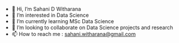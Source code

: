 - 👋 Hi, I’m Sahani D Witharana 
- 👀 I’m interested in Data Science 
- 🌱 I’m currently learning MSc Data Science 
- 💞️ I’m looking to collaborate on Data Science projects and research
- 📫 How to reach me : sahani.witharana@gmail.com 

<!---
sahaniwitharana/sahaniwitharana is a ✨ special ✨ repository because its `README.md` (this file) appears on your GitHub profile.
You can click the Preview link to take a look at your changes.
--->
